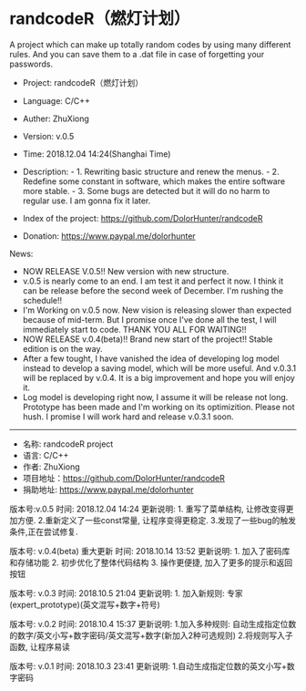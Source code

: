 # randcodeR（燃灯计划）
A project which can make up totally random codes by using many different rules. And you can save them to a .dat file in case of forgetting your passwords.

- Project:	randcodeR（燃灯计划）
- Language:	C/C++
- Auther:	ZhuXiong
- Version:	v.0.5
- Time:	2018.12.04		 14:24(Shanghai Time)
- Description:
              - 1. Rewriting basic structure and renew the menus.
              - 2. Redefine some constant in software, which makes the entire software more stable.
              - 3. Some bugs are detected but it will do no harm to regular use. I am gonna fix it later.
              
- Index of the project: https://github.com/DolorHunter/randcodeR
- Donation:             https://www.paypal.me/dolorhunter

News:
 - NOW RELEASE V.0.5!! New version with new structure.
 - v.0.5 is nearly come to an end. I am test it and perfect it now. I think it can be release before the second week of December. I'm rushing the schedule!!
 - I'm Working on v.0.5 now. New vision is releasing slower than expected because of mid-term. But I promise once I've done all the test, I will immediately start to code. THANK YOU ALL FOR WAITING!!
 - NOW RELEASE v.0.4(beta)!! Brand new start of the project!! Stable edition is on the way.
 - After a few tought, I have vanished the idea of developing log model instead to develop a saving model, which will be more useful. And v.0.3.1 will be replaced by v.0.4. It is a big improvement and hope you will enjoy it.
 - Log model is developing right now, I assume it will be release not long. Prototype has been made and I'm working on its optimizition. Please not hush. I promise I will work hard and release v.0.3.1 soon.


_______________________________________________________________________________________________________________
- 名称:    randcodeR project
- 语言:    C/C++
- 作者:    ZhuXiong
- 项目地址：https://github.com/DolorHunter/randcodeR
- 捐助地址: https://www.paypal.me/dolorhunter

版本号:v.0.5
时间: 2018.12.04	14:24
更新说明:        1. 重写了菜单结构, 让修改变得更加方便.
              	2.重新定义了一些const常量, 让程序变得更稳定.
	              3.发现了一些bug的触发条件,正在尝试修复.

版本号: v.0.4(beta)  重大更新
时间: 2018.10.14        13:52
更新说明:        1. 加入了密码库和存储功能
                2. 初步优化了整体代码结构
                3. 操作更便捷, 加入了更多的提示和返回按钮

版本号:    v.0.3
时间:    2018.10.5        21:04
更新说明:    1. 加入新规则: 专家(expert_prototype)(英文混写+数字+符号)

版本号:    v.0.2
时间:    2018.10.4        15:37
更新说明:    1.加入多种规则: 自动生成指定位数的数字/英文小写+数字密码/英文混写+数字(新加入2种可选规则)
             2.将规则写入子函数, 让程序易读

版本号:    v.0.1
时间:    2018.10.3        23:41
更新说明:    1.自动生成指定位数的英文小写+数字密码
